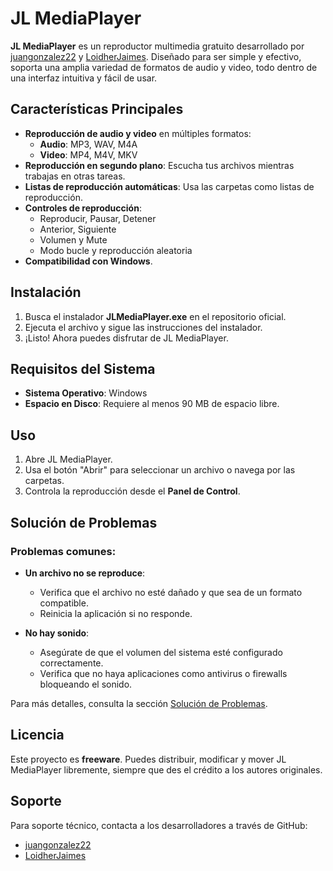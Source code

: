 # JL MediaPlayer

**JL MediaPlayer** es un reproductor multimedia gratuito desarrollado por [juangonzalez22](https://github.com/juangonzalez22) y [LoidherJaimes](https://github.com/LoidherJaimes). Diseñado para ser simple y efectivo, soporta una amplia variedad de formatos de audio y video, todo dentro de una interfaz intuitiva y fácil de usar.

## Características Principales

- **Reproducción de audio y video** en múltiples formatos:
  - **Audio**: MP3, WAV, M4A
  - **Video**: MP4, M4V, MKV
- **Reproducción en segundo plano**: Escucha tus archivos mientras trabajas en otras tareas.
- **Listas de reproducción automáticas**: Usa las carpetas como listas de reproducción.
- **Controles de reproducción**:
  - Reproducir, Pausar, Detener
  - Anterior, Siguiente
  - Volumen y Mute
  - Modo bucle y reproducción aleatoria
- **Compatibilidad con Windows**.

## Instalación

1. Busca el instalador **JLMediaPlayer.exe** en el repositorio oficial.
2. Ejecuta el archivo y sigue las instrucciones del instalador.
3. ¡Listo! Ahora puedes disfrutar de JL MediaPlayer.

## Requisitos del Sistema

- **Sistema Operativo**: Windows
- **Espacio en Disco**: Requiere al menos 90 MB de espacio libre.

## Uso

1. Abre JL MediaPlayer.
2. Usa el botón "Abrir" para seleccionar un archivo o navega por las carpetas.
3. Controla la reproducción desde el **Panel de Control**.

## Solución de Problemas

### Problemas comunes:
- **Un archivo no se reproduce**:
  - Verifica que el archivo no esté dañado y que sea de un formato compatible.
  - Reinicia la aplicación si no responde.
  
- **No hay sonido**:
  - Asegúrate de que el volumen del sistema esté configurado correctamente.
  - Verifica que no haya aplicaciones como antivirus o firewalls bloqueando el sonido.

Para más detalles, consulta la sección [Solución de Problemas](#).

## Licencia

Este proyecto es **freeware**. Puedes distribuir, modificar y mover JL MediaPlayer libremente, siempre que des el crédito a los autores originales.

## Soporte

Para soporte técnico, contacta a los desarrolladores a través de GitHub:

- [juangonzalez22](https://github.com/juangonzalez22)
- [LoidherJaimes](https://github.com/LoidherJaimes)
